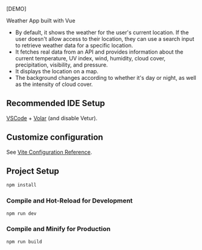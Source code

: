 [DEMO]

Weather App built with Vue

- By default, it shows the weather for the user's current location. If the user doesn't allow access to their location, they can use a search input to retrieve weather data for a specific location.
- It fetches real data from an API and provides information about the current temperature, UV index, wind, humidity, cloud cover, precipitation, visibility, and pressure.
- It displays the location on a map.
- The background changes according to whether it's day or night, as well as the intensity of cloud cover.



## Recommended IDE Setup

[VSCode](https://code.visualstudio.com/) + [Volar](https://marketplace.visualstudio.com/items?itemName=Vue.volar) (and disable Vetur).

## Customize configuration

See [Vite Configuration Reference](https://vite.dev/config/).

## Project Setup

```sh
npm install
```

### Compile and Hot-Reload for Development

```sh
npm run dev
```

### Compile and Minify for Production

```sh
npm run build
```
